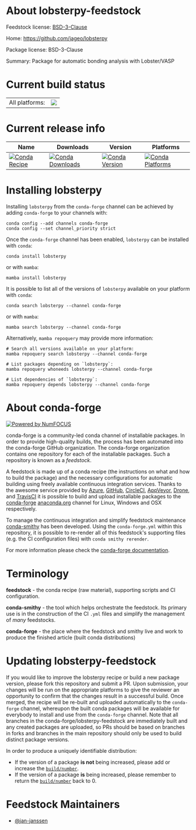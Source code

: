 About lobsterpy-feedstock
=========================

Feedstock license: [BSD-3-Clause](https://github.com/conda-forge/lobsterpy-feedstock/blob/main/LICENSE.txt)

Home: https://github.com/jageo/lobsterpy

Package license: BSD-3-Clause

Summary: Package for automatic bonding analysis with Lobster/VASP

Current build status
====================


<table><tr><td>All platforms:</td>
    <td>
      <a href="https://dev.azure.com/conda-forge/feedstock-builds/_build/latest?definitionId=19871&branchName=main">
        <img src="https://dev.azure.com/conda-forge/feedstock-builds/_apis/build/status/lobsterpy-feedstock?branchName=main">
      </a>
    </td>
  </tr>
</table>

Current release info
====================

| Name | Downloads | Version | Platforms |
| --- | --- | --- | --- |
| [![Conda Recipe](https://img.shields.io/badge/recipe-lobsterpy-green.svg)](https://anaconda.org/conda-forge/lobsterpy) | [![Conda Downloads](https://img.shields.io/conda/dn/conda-forge/lobsterpy.svg)](https://anaconda.org/conda-forge/lobsterpy) | [![Conda Version](https://img.shields.io/conda/vn/conda-forge/lobsterpy.svg)](https://anaconda.org/conda-forge/lobsterpy) | [![Conda Platforms](https://img.shields.io/conda/pn/conda-forge/lobsterpy.svg)](https://anaconda.org/conda-forge/lobsterpy) |

Installing lobsterpy
====================

Installing `lobsterpy` from the `conda-forge` channel can be achieved by adding `conda-forge` to your channels with:

```
conda config --add channels conda-forge
conda config --set channel_priority strict
```

Once the `conda-forge` channel has been enabled, `lobsterpy` can be installed with `conda`:

```
conda install lobsterpy
```

or with `mamba`:

```
mamba install lobsterpy
```

It is possible to list all of the versions of `lobsterpy` available on your platform with `conda`:

```
conda search lobsterpy --channel conda-forge
```

or with `mamba`:

```
mamba search lobsterpy --channel conda-forge
```

Alternatively, `mamba repoquery` may provide more information:

```
# Search all versions available on your platform:
mamba repoquery search lobsterpy --channel conda-forge

# List packages depending on `lobsterpy`:
mamba repoquery whoneeds lobsterpy --channel conda-forge

# List dependencies of `lobsterpy`:
mamba repoquery depends lobsterpy --channel conda-forge
```


About conda-forge
=================

[![Powered by
NumFOCUS](https://img.shields.io/badge/powered%20by-NumFOCUS-orange.svg?style=flat&colorA=E1523D&colorB=007D8A)](https://numfocus.org)

conda-forge is a community-led conda channel of installable packages.
In order to provide high-quality builds, the process has been automated into the
conda-forge GitHub organization. The conda-forge organization contains one repository
for each of the installable packages. Such a repository is known as a *feedstock*.

A feedstock is made up of a conda recipe (the instructions on what and how to build
the package) and the necessary configurations for automatic building using freely
available continuous integration services. Thanks to the awesome service provided by
[Azure](https://azure.microsoft.com/en-us/services/devops/), [GitHub](https://github.com/),
[CircleCI](https://circleci.com/), [AppVeyor](https://www.appveyor.com/),
[Drone](https://cloud.drone.io/welcome), and [TravisCI](https://travis-ci.com/)
it is possible to build and upload installable packages to the
[conda-forge](https://anaconda.org/conda-forge) [anaconda.org](https://anaconda.org/)
channel for Linux, Windows and OSX respectively.

To manage the continuous integration and simplify feedstock maintenance
[conda-smithy](https://github.com/conda-forge/conda-smithy) has been developed.
Using the ``conda-forge.yml`` within this repository, it is possible to re-render all of
this feedstock's supporting files (e.g. the CI configuration files) with ``conda smithy rerender``.

For more information please check the [conda-forge documentation](https://conda-forge.org/docs/).

Terminology
===========

**feedstock** - the conda recipe (raw material), supporting scripts and CI configuration.

**conda-smithy** - the tool which helps orchestrate the feedstock.
                   Its primary use is in the construction of the CI ``.yml`` files
                   and simplify the management of *many* feedstocks.

**conda-forge** - the place where the feedstock and smithy live and work to
                  produce the finished article (built conda distributions)


Updating lobsterpy-feedstock
============================

If you would like to improve the lobsterpy recipe or build a new
package version, please fork this repository and submit a PR. Upon submission,
your changes will be run on the appropriate platforms to give the reviewer an
opportunity to confirm that the changes result in a successful build. Once
merged, the recipe will be re-built and uploaded automatically to the
`conda-forge` channel, whereupon the built conda packages will be available for
everybody to install and use from the `conda-forge` channel.
Note that all branches in the conda-forge/lobsterpy-feedstock are
immediately built and any created packages are uploaded, so PRs should be based
on branches in forks and branches in the main repository should only be used to
build distinct package versions.

In order to produce a uniquely identifiable distribution:
 * If the version of a package **is not** being increased, please add or increase
   the [``build/number``](https://docs.conda.io/projects/conda-build/en/latest/resources/define-metadata.html#build-number-and-string).
 * If the version of a package **is** being increased, please remember to return
   the [``build/number``](https://docs.conda.io/projects/conda-build/en/latest/resources/define-metadata.html#build-number-and-string)
   back to 0.

Feedstock Maintainers
=====================

* [@jan-janssen](https://github.com/jan-janssen/)


